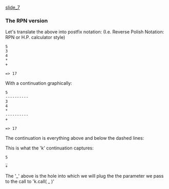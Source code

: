 [slide_7](slide_7.md)


### The RPN version

Let's translate the above into postfix notation: (I.e. Reverse Polish Notation:
RPN or H.P. calculator style)
```
5
3
4
*
+

=> 17
```


With a continuation graphically:

```
5
----------
3
4
*
----------
+

=> 17
```


The continuation is everything above and below the dashed lines:

This is what the 'k' continuation captures:

```
5
_
+
```

The '_' above is the hole  into which we will plug the the parameter we pass to
the call to 'k.call( _ )'



